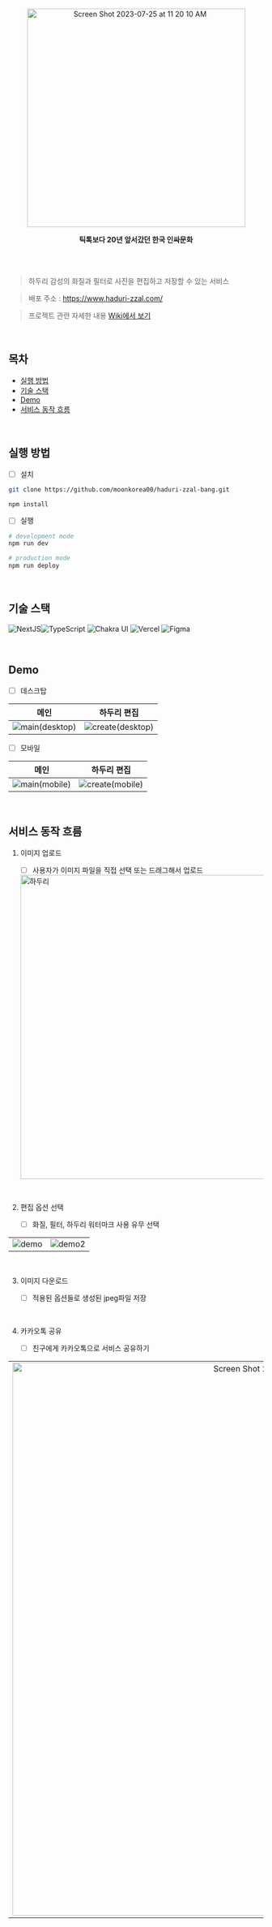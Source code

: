 <br>
<p align="center">
<img width="431" alt="Screen Shot 2023-07-25 at 11 20 10 AM" src="https://github.com/moonkorea00/haduri-zzal-bang/assets/78708082/9bedd0a1-2e52-406b-bd96-45d54bf0e2dc">
<p align="center"><b>틱톡보다 20년 앞서갔던 한국 인싸문화</b></p>

<br>
<br>

> 하두리 감성의 화질과 필터로 사진을 편집하고 저장할 수 있는 서비스

> 배포 주소 : https://www.haduri-zzal.com/

> 프로젝트 관련 자세한 내용 [Wiki에서 보기](https://github.com/moonkorea00/haduri-zzal-bang/wiki) 

</br>

## 목차

- [실행 방법](https://github.com/moonkorea00/haduri-zzal-bang#실행-방법)
- [기술 스택](https://github.com/moonkorea00/haduri-zzal-bang#기술-스택)
- [Demo](https://github.com/moonkorea00/haduri-zzal-bang#demo)
- [서비스 동작 흐름](https://github.com/moonkorea00/haduri-zzal-bang#서비스-동작-흐름)

<br>

## 실행 방법

- [ ] 설치
```sh
git clone https://github.com/moonkorea00/haduri-zzal-bang.git

npm install
```
- [ ] 실행
```sh
# development mode
npm run dev

# production mode
npm run deploy
```

</br>

## 기술 스택

<img alt="NextJS" src ="https://img.shields.io/badge/Next.js-000000?&style=flat&logo=Next.js&logoColor=white"/><img alt="TypeScript" src ="https://img.shields.io/badge/TypeScript-3178C6?&style=flat&logo=TypeScript&logoColor=white"/>
<img alt="Chakra UI" src ="https://img.shields.io/badge/Chakra UI-06B6D4?&style=flat&logo=ChakraUI&logoColor=white"/>
<img alt="Vercel" src ="https://img.shields.io/badge/Vercel-000000?&style=flat&logo=Vercel&logoColor=white"/>
<img alt="Figma" src ="https://img.shields.io/badge/Figma-FFCA28?&style=flat&logo=Figma&logoColor=white"/>

</br>

## Demo

- [ ] 데스크탑

|   메인    |  하두리 편집  |
| :-------------------------: | :-------------------------: |
| ![main(desktop)](https://user-images.githubusercontent.com/78708082/233359158-1aa99de0-e420-4f2d-bb00-941daf4af3ea.gif) | ![create(desktop)](https://user-images.githubusercontent.com/78708082/233359193-5fcacbdf-d78b-49dc-b5ac-6a8c23d8c889.gif)|

- [ ] 모바일

|   메인    |  하두리 편집  |
| :-------------------------: | :-------------------------: |
| ![main(mobile)](https://user-images.githubusercontent.com/78708082/233362581-36515251-7f4c-492f-b0eb-c6d4995df260.gif) | ![create(mobile)](https://user-images.githubusercontent.com/78708082/233362595-ccaca7d5-a746-49bf-ba41-a61ae306e382.gif)|

</br>

## 서비스 동작 흐름

1. 이미지 업로드

   - [ ] 사용자가 이미지 파일을 직접 선택 또는 드래그해서 업로드
   
   <img width="600" alt="하두리" src="https://user-images.githubusercontent.com/78708082/233539324-d7db5039-5676-4905-a511-6295ced9e88a.png">

</br>

2. 편집 옵션 선택

   - [ ] 화질, 필터, 하두리 워터마크 사용 유무 선택

|       |       |
| :-------------------------: | :-------------------------: |
| ![demo](https://user-images.githubusercontent.com/78708082/233538945-e9b80a71-493f-4738-a39a-57d48060bfee.png) |![demo2](https://user-images.githubusercontent.com/78708082/233538949-7648228f-83bd-4d1a-8b80-0f8cbce1e778.png) |

</br>

3. 이미지 다운로드

   - [ ] 적용된 옵션들로 생성된 jpeg파일 저장

<br>

4. 카카오톡 공유

   - [ ] 친구에게 카카오톡으로 서비스 공유하기

|       |       |
| :-------------------------: | :-------------------------: |
| <img width="1091" alt="Screen Shot 2023-07-26 at 4 18 39 AM" src="https://github.com/moonkorea00/haduri-zzal-bang/assets/78708082/99947d4e-934d-4e72-9bd5-a9f7dbed29a9"> | ![share-with-kakao (1)](https://github.com/moonkorea00/haduri-zzal-bang/assets/78708082/dcd56e5c-8d28-4459-b617-0c39cae03af6) |

</br>
